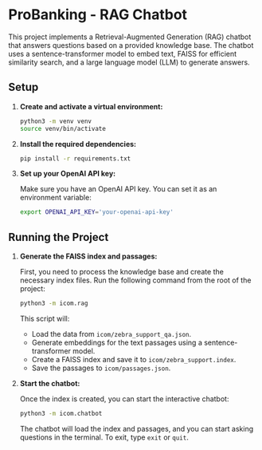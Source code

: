 # ProBanking - RAG Chatbot

This project implements a Retrieval-Augmented Generation (RAG) chatbot that answers questions based on a provided knowledge base. The chatbot uses a sentence-transformer model to embed text, FAISS for efficient similarity search, and a large language model (LLM) to generate answers.

## Setup

1.  **Create and activate a virtual environment:**

    ```bash
    python3 -m venv venv
    source venv/bin/activate
    ```

2.  **Install the required dependencies:**

    ```bash
    pip install -r requirements.txt
    ```

3.  **Set up your OpenAI API key:**

    Make sure you have an OpenAI API key. You can set it as an environment variable:

    ```bash
    export OPENAI_API_KEY='your-openai-api-key'
    ```

## Running the Project

1.  **Generate the FAISS index and passages:**

    First, you need to process the knowledge base and create the necessary index files. Run the following command from the root of the project:

    ```bash
    python3 -m icom.rag
    ```

    This script will:
    -   Load the data from `icom/zebra_support_qa.json`.
    -   Generate embeddings for the text passages using a sentence-transformer model.
    -   Create a FAISS index and save it to `icom/zebra_support.index`.
    -   Save the passages to `icom/passages.json`.

2.  **Start the chatbot:**

    Once the index is created, you can start the interactive chatbot:

    ```bash
    python3 -m icom.chatbot
    ```

    The chatbot will load the index and passages, and you can start asking questions in the terminal. To exit, type `exit` or `quit`.
